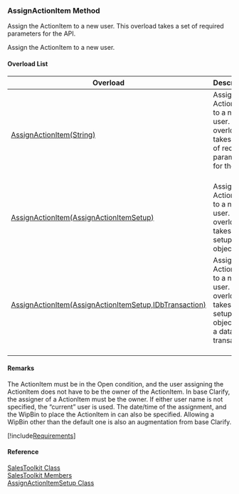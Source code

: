 ﻿### AssignActionItem Method

Assign the ActionItem to a new user. This overload takes a set of required parameters for the API.

Assign the ActionItem to a new user.

#### Overload List

| Overload | Description |
| --- | --- |
| [AssignActionItem(String)](FChoice.Toolkits.Clarify~FChoice.Toolkits.Clarify.Sales.SalesToolkit~AssignActionItem(String).md) | Assign the ActionItem to a new user. This overload takes a set of required parameters for the API.   |
| [AssignActionItem(AssignActionItemSetup)](FChoice.Toolkits.Clarify~FChoice.Toolkits.Clarify.Sales.SalesToolkit~AssignActionItem(AssignActionItemSetup).md) | Assign the ActionItem to a new user. This overload takes a setup object.   |
| [AssignActionItem(AssignActionItemSetup,IDbTransaction)](FChoice.Toolkits.Clarify~FChoice.Toolkits.Clarify.Sales.SalesToolkit~AssignActionItem(AssignActionItemSetup,IDbTransaction).md) | Assign the ActionItem to a new user. This overload takes a setup object and a database transaction.   |

#### Remarks

The ActionItem must be in the Open condition, and the user assigning the ActionItem does not have to be the owner of the ActionItem. In base Clarify, the assigner of a ActionItem must be the owner. If either user name is not specified, the “current” user is used. The date/time of the assignment, and the WipBin to place the ActionItem in can also be specified. Allowing a WipBin other than the default one is also an augmentation from base Clarify.

[!include[Requirements](../partials/requirements.md)]



#### Reference

[SalesToolkit Class](FChoice.Toolkits.Clarify~FChoice.Toolkits.Clarify.Sales.SalesToolkit.md)  
[SalesToolkit Members](FChoice.Toolkits.Clarify~FChoice.Toolkits.Clarify.Sales.SalesToolkit_members.md)  
[AssignActionItemSetup Class](FChoice.Toolkits.Clarify~FChoice.Toolkits.Clarify.Sales.AssignActionItemSetup.md)